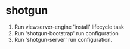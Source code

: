 # shotgun

1. Run viewserver-engine 'install' lifecycle task
2. Run 'shotgun-bootstrap' run configuration
3. Run 'shotgun-server' run configuration.
